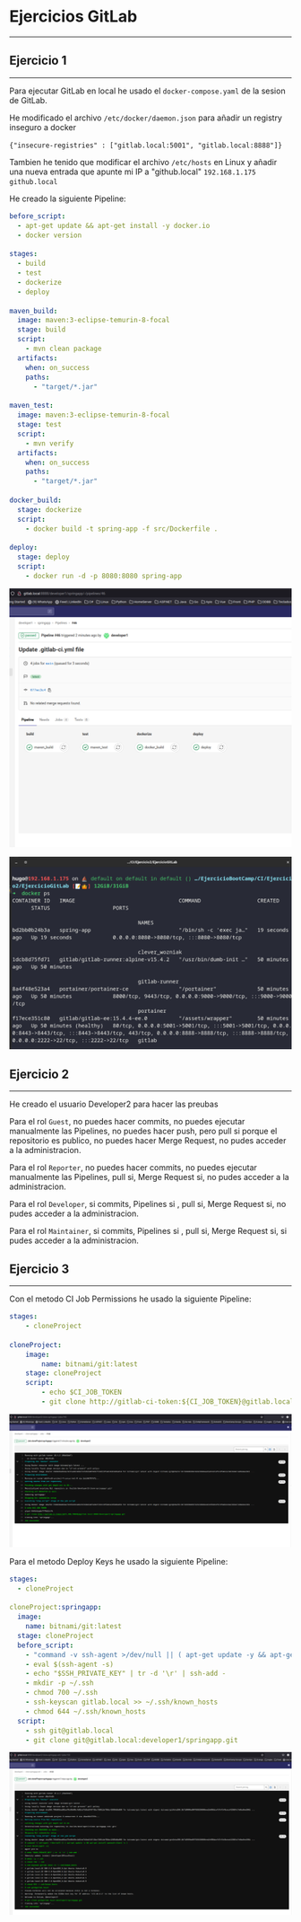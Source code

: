 # Ejercicios GitLab

---

## Ejercicio 1

---

Para ejecutar GitLab en local he usado el `docker-compose.yaml` de la sesion de GitLab.

He modificado el archivo `/etc/docker/daemon.json` para añadir un registry inseguro a docker

`{"insecure-registries" : ["gitlab.local:5001", "gitlab.local:8888"]}`

Tambien he tenido que modificar el archivo `/etc/hosts` en Linux y añadir una nueva entrada que apunte mi IP a "github.local"
`192.168.1.175 github.local`

He creado la siguiente Pipeline:

```yaml
before_script:
  - apt-get update && apt-get install -y docker.io
  - docker version

stages:
  - build
  - test
  - dockerize
  - deploy

maven_build:
  image: maven:3-eclipse-temurin-8-focal
  stage: build
  script:
    - mvn clean package
  artifacts:
    when: on_success
    paths:
      - "target/*.jar"

maven_test:
  image: maven:3-eclipse-temurin-8-focal
  stage: test
  script:
    - mvn verify
  artifacts:
    when: on_success
    paths:
      - "target/*.jar"

docker_build:
  stage: dockerize
  script:
    - docker build -t spring-app -f src/Dockerfile .

deploy:
  stage: deploy
  script:
    - docker run -d -p 8080:8080 spring-app
```

![GitLab](GitLab.png)

![GitLab](Terminal.png)

## Ejercicio 2

---

He creado el usuario Developer2 para hacer las preubas

Para el rol `Guest`, no puedes hacer commits, no puedes ejecutar manualmente las Pipelines, no puedes hacer push, pero pull si porque el repositorio es publico, no puedes hacer Merge Request, no pudes acceder a la administracion.

Para el rol `Reporter`, no puedes hacer commits, no puedes ejecutar manualmente las Pipelines, pull si, Merge Request si, no pudes acceder a la administracion. 

Para el rol `Developer`, si commits, Pipelines si , pull si, Merge Request si, no pudes acceder a la administracion.

Para el rol `Maintainer`, si commits, Pipelines si , pull si, Merge Request si, si pudes acceder a la administracion.

## Ejercicio 3

---

Con el metodo CI Job Permissions he usado la siguiente Pipeline:

```yaml
stages:
    - cloneProject

cloneProject:
    image:
        name: bitnami/git:latest
    stage: cloneProject
    script:
        - echo $CI_JOB_TOKEN
        - git clone http://gitlab-ci-token:${CI_JOB_TOKEN}@gitlab.local:8888/developer1/springapp.git
```

![GitLab](GitLab-clone.png)


Para el metodo Deploy Keys he usado la siguiente Pipeline:

```yaml
stages:
  - cloneProject

cloneProject:springapp:
  image:
    name: bitnami/git:latest
  stage: cloneProject
  before_script:
    - "command -v ssh-agent >/dev/null || ( apt-get update -y && apt-get install openssh-client -y )"
    - eval $(ssh-agent -s)
    - echo "$SSH_PRIVATE_KEY" | tr -d '\r' | ssh-add -
    - mkdir -p ~/.ssh
    - chmod 700 ~/.ssh
    - ssh-keyscan gitlab.local >> ~/.ssh/known_hosts
    - chmod 644 ~/.ssh/known_hosts
  script:
    - ssh git@gitlab.local
    - git clone git@gitlab.local:developer1/springapp.git
```

![GitLab](GitLab-Clone-Ssh.png)